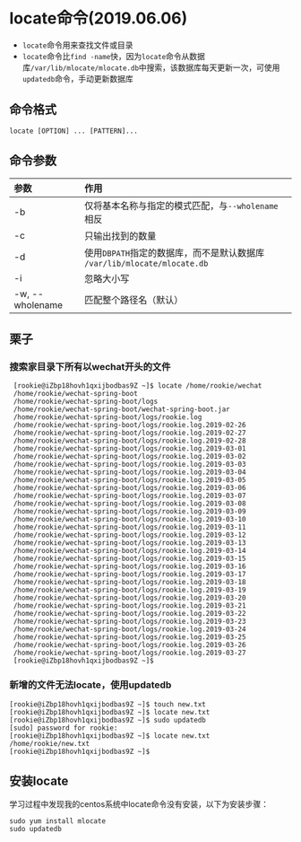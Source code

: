 # locate命令(2019.06.06)

- `locate`命令用来查找文件或目录
- `locate`命令比`find -name`快，因为`locate`命令从数据库`/var/lib/mlocate/mlocate.db`中搜索，该数据库每天更新一次，可使用`updatedb`命令，手动更新数据库

## 命令格式

`locate [OPTION] ... [PATTERN]...`

## 命令参数

| 参数 | 作用 |
| :--- | :--- |
| -b | 仅将基本名称与指定的模式匹配，与`--wholename`相反 |
| -c | 只输出找到的数量 |
| -d | 使用`DBPATH`指定的数据库，而不是默认数据库 `/var/lib/mlocate/mlocate.db` |
| -i | 忽略大小写 |
| -w, --wholename | 匹配整个路径名（默认） |


## 栗子

### 搜索家目录下所有以wechat开头的文件

     [rookie@iZbp18hovh1qxijbodbas9Z ~]$ locate /home/rookie/wechat
     /home/rookie/wechat-spring-boot
     /home/rookie/wechat-spring-boot/logs
     /home/rookie/wechat-spring-boot/wechat-spring-boot.jar
     /home/rookie/wechat-spring-boot/logs/rookie.log
     /home/rookie/wechat-spring-boot/logs/rookie.log.2019-02-26
     /home/rookie/wechat-spring-boot/logs/rookie.log.2019-02-27
     /home/rookie/wechat-spring-boot/logs/rookie.log.2019-02-28
     /home/rookie/wechat-spring-boot/logs/rookie.log.2019-03-01
     /home/rookie/wechat-spring-boot/logs/rookie.log.2019-03-02
     /home/rookie/wechat-spring-boot/logs/rookie.log.2019-03-03
     /home/rookie/wechat-spring-boot/logs/rookie.log.2019-03-04
     /home/rookie/wechat-spring-boot/logs/rookie.log.2019-03-05
     /home/rookie/wechat-spring-boot/logs/rookie.log.2019-03-06
     /home/rookie/wechat-spring-boot/logs/rookie.log.2019-03-07
     /home/rookie/wechat-spring-boot/logs/rookie.log.2019-03-08
     /home/rookie/wechat-spring-boot/logs/rookie.log.2019-03-09
     /home/rookie/wechat-spring-boot/logs/rookie.log.2019-03-10
     /home/rookie/wechat-spring-boot/logs/rookie.log.2019-03-11
     /home/rookie/wechat-spring-boot/logs/rookie.log.2019-03-12
     /home/rookie/wechat-spring-boot/logs/rookie.log.2019-03-13
     /home/rookie/wechat-spring-boot/logs/rookie.log.2019-03-14
     /home/rookie/wechat-spring-boot/logs/rookie.log.2019-03-15
     /home/rookie/wechat-spring-boot/logs/rookie.log.2019-03-16
     /home/rookie/wechat-spring-boot/logs/rookie.log.2019-03-17
     /home/rookie/wechat-spring-boot/logs/rookie.log.2019-03-18
     /home/rookie/wechat-spring-boot/logs/rookie.log.2019-03-19
     /home/rookie/wechat-spring-boot/logs/rookie.log.2019-03-20
     /home/rookie/wechat-spring-boot/logs/rookie.log.2019-03-21
     /home/rookie/wechat-spring-boot/logs/rookie.log.2019-03-22
     /home/rookie/wechat-spring-boot/logs/rookie.log.2019-03-23
     /home/rookie/wechat-spring-boot/logs/rookie.log.2019-03-24
     /home/rookie/wechat-spring-boot/logs/rookie.log.2019-03-25
     /home/rookie/wechat-spring-boot/logs/rookie.log.2019-03-26
     /home/rookie/wechat-spring-boot/logs/rookie.log.2019-03-27
     [rookie@iZbp18hovh1qxijbodbas9Z ~]$

### 新增的文件无法locate，使用updatedb

    [rookie@iZbp18hovh1qxijbodbas9Z ~]$ touch new.txt
    [rookie@iZbp18hovh1qxijbodbas9Z ~]$ locate new.txt
    [rookie@iZbp18hovh1qxijbodbas9Z ~]$ sudo updatedb
    [sudo] password for rookie: 
    [rookie@iZbp18hovh1qxijbodbas9Z ~]$ locate new.txt
    /home/rookie/new.txt
    [rookie@iZbp18hovh1qxijbodbas9Z ~]$ 
    

## 安装locate

学习过程中发现我的centos系统中locate命令没有安装，以下为安装步骤：

    sudo yum install mlocate
    sudo updatedb
